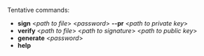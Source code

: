 Tentative commands:

- **sign** \<*path to file*> \<*password*> **--pr** \<*path to private key*>
- **verify** \<*path to file*> \<*path to signature*> \<*path to public key*>
- **generate** \<*password*>
- **help**
